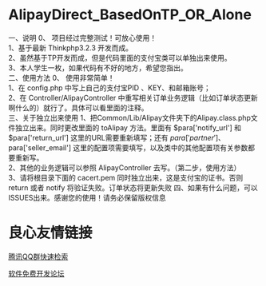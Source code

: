# AlipayDirect_BasedOnTP_OR_Alone
 一、说明 
0、 项目经过完整测试！可放心使用！    
1、基于最新 Thinkphp3.2.3 开发而成。    
2、虽然基于TP开发而成，但是代码里面的支付宝类可以单独出来使用。    
3、本人学生一枚，如果代码有不好的地方，希望您指出。    
 二、使用方法 
0、 使用非常简单！     
1、在 config.php 中写上自己的支付宝PID 、KEY、和邮箱账号；    
2、在 Controller/AlipayController 中重写相关订单业务逻辑（比如订单状态更新啊什么的）就行了。具体可以看里面的注释。  
 三、关于独立出来使用 
1、把Common/Lib/Alipay文件夹下的Alipay.class.php文件独立出来。同时更改里面的 toAlipay 方法。里面有 $para['notify_url'] 和 $para['return_url'] 这里的URL需要重新填写；还有 $para['partner']、$para['seller_email'] 这里的配置项需要填写，以及类中的其他配置项有关参数都要重新写。    
2、其他的业务逻辑可以参照 AlipayController 去写。（第二步，使用方法）    
3、请将根目录下面的 cacert.pem 同时独立出来，这是支付宝的证书。否则return 或者 notify 将验证失败。订单状态将更新失败
 四、如果有什么问题，可以ISSUES出来。感谢您的使用！请务必保留版权信息 

 # 良心友情链接

[腾讯QQ群快速检索](http://u.720life.cn/s/8cf73f7c)

[软件免费开发论坛](http://u.720life.cn/s/bbb01dc0)
